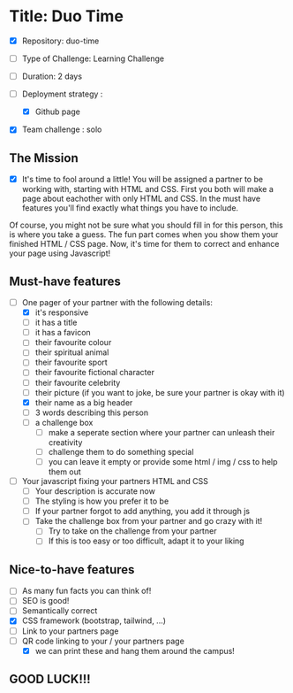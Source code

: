 # Title: Duo Time

- [x] Repository: duo-time
- [ ] Type of Challenge: Learning Challenge
- [ ] Duration: 2 days
- [ ] Deployment strategy : 
    - [x] Github page
- [x] Team challenge : solo


## The Mission
- [x] It's time to fool around a little! You will be assigned a partner to be working with, starting with HTML and CSS. First you both will make a page about eachother with only HTML and CSS. In the must have features you'll find exactly what things you have to include.

Of course, you might not be sure what you should fill in for this person, this is where you take a guess. The fun part comes when you show them your finished HTML / CSS page. Now, it's time for them to correct and enhance your page using Javascript!

## Must-have features
- [ ] One pager of your partner with the following details:
    - [x] it's responsive
    - [ ] it has a title
    - [ ] it has a favicon
    - [ ] their favourite colour
    - [ ] their spiritual animal
    - [ ] their favourite sport
    - [ ] their favourite fictional character
    - [ ] their favourite celebrity
    - [ ] their picture (if you want to joke, be sure your partner is okay with it)
    - [x] their name as a big header
    - [ ] 3 words describing this person
    - [ ] a challenge box
        - [ ] make a seperate section where your partner can unleash their creativity
        - [ ] challenge them to do something special
        - [ ] you can leave it empty or provide some html / img / css to help them out

- [ ] Your javascript fixing your partners HTML and CSS
    - [ ] Your description is accurate now
    - [ ] The styling is how you prefer it to be
    - [ ] If your partner forgot to add anything, you add it through js
    - [ ] Take the challenge box from your partner and go crazy with it!
        - [ ] Try to take on the challenge from your partner
        - [ ] If this is too easy or too difficult, adapt it to your liking

## Nice-to-have features
- [ ] As many fun facts you can think of!
- [ ] SEO is good!
- [ ] Semantically correct
- [x] CSS framework (bootstrap, tailwind, ...)
- [ ] Link to your partners page
- [ ] QR code linking to your / your partners page
    - [x] we can print these and hang them around the campus!

## GOOD LUCK!!!